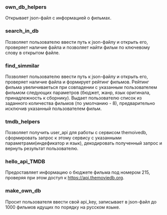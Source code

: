 ### own_db_helpers ###

Открывает json-файл с информацией о фильмах.

### search_in_db ###

Позволяет пользователю ввести путь к json-файлу и открыть его, проверяет наличие файла и позволяет найти фильм по ключевому слову в открытом файле.

### find_simmilar ###

Позволяет пользователю ввести путь к json-файлу и открыть его, проверяет наличие файла и формирует рейтинг фильмов. Рейтинг фильма увеличиваеться 
при совпадении с указанным пользователем фильмом следующих параметров (бюджет, жанр, язык оригинала, принадлежность к сборнику).
Выдает пользователю список из заданного количества фильмов (по умолчанию - 8), предварительно исключив указанный пользователем фильм.

### tmdb_helpers ###

Позволяет получить user_api для работы с сервисом themoivedb, сформировать запрос к этому сервису с указанными параметрами(индефикатор и язык), 
декодировать полученный запрос и вернуть результат пользователю.

### hello_api_TMDB ###

Предоставляет информацию о бюджете фильма под номером 215, проверяя при этом доступ к https://api.themoviedb.org.

### make_own_db ###

Просит пользователя ввести свой api_key, записывает в json-файл до 1000 фильмов идущих по порядку на русском языке.

